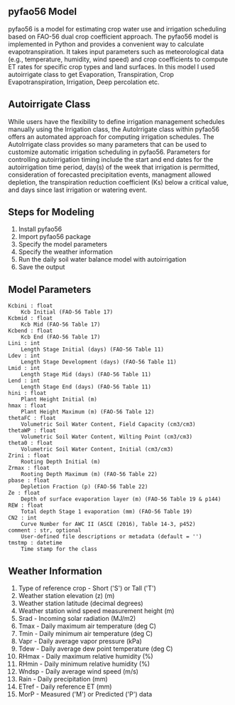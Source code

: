 ## pyfao56 Model
pyfao56 is a model for estimating crop water use and irrigation scheduling based on FAO-56 dual crop coefficient approach. The pyfao56 model is implemented in Python and provides a convenient way to calculate evapotranspiration. It takes input parameters such as meteorological data (e.g., temperature, humidity, wind speed) and crop coefficients to compute ET rates for specific crop types and land surfaces.
In this model I used autoirrigate class to get Evaporation, Transpiration, Crop Evapotranspiration, Irrigation, Deep percolation etc.
## Autoirrigate Class
While users have the flexibility to define irrigation management schedules manually using the Irrigation class, the AutoIrrigate class within pyfao56 offers an automated approach for computing irrigation schedules. The AutoIrrigate class provides so many parameters that can be used to customize automatic irrigation scheduling in pyfao56. Parameters for controlling autoirrigation timing include the start and end dates for the autoirrigation time period, day(s) of the week that irrigation is permitted, consideration of forecasted precipitation events, managment allowed depletion, the transpiration reduction coefficient (Ks) below a critical value, and days since last irrigation or watering event.
## Steps for Modeling
1. Install pyfao56
2. Import pyfao56 package
3. Specify the model parameters
4. Specify the weather information
5. Run the daily soil water balance model with autoirrigation
6. Save the output
## Model Parameters
    Kcbini : float
        Kcb Initial (FAO-56 Table 17)
    Kcbmid : float
        Kcb Mid (FAO-56 Table 17)
    Kcbend : float
        Kcb End (FAO-56 Table 17)
    Lini : int
        Length Stage Initial (days) (FAO-56 Table 11)
    Ldev : int
        Length Stage Development (days) (FAO-56 Table 11)
    Lmid : int
        Length Stage Mid (days) (FAO-56 Table 11)
    Lend : int
        Length Stage End (days) (FAO-56 Table 11)
    hini : float
        Plant Height Initial (m)
    hmax : float
        Plant Height Maximum (m) (FAO-56 Table 12)
    thetaFC : float
        Volumetric Soil Water Content, Field Capacity (cm3/cm3)
    thetaWP : float
        Volumetric Soil Water Content, Wilting Point (cm3/cm3)
    theta0 : float
        Volumetric Soil Water Content, Initial (cm3/cm3)
    Zrini : float
        Rooting Depth Initial (m)
    Zrmax : float
        Rooting Depth Maximum (m) (FAO-56 Table 22)
    pbase : float
        Depletion Fraction (p) (FAO-56 Table 22)
    Ze : float
        Depth of surface evaporation layer (m) (FAO-56 Table 19 & p144)
    REW : float
        Total depth Stage 1 evaporation (mm) (FAO-56 Table 19)
    CN2 : int
        Curve Number for AWC II (ASCE (2016), Table 14-3, p452)
    comment : str, optional
        User-defined file descriptions or metadata (default = '')
    tmstmp : datetime
        Time stamp for the class
## Weather Information
1. Type of reference crop  - Short ('S') or Tall ('T')
2. Weather station elevation (z) (m)
3. Weather station latitude (decimal degrees)
4. Weather station wind speed measurement height (m)
5. Srad  - Incoming solar radiation (MJ/m2)
6. Tmax  - Daily maximum air temperature (deg C)
7. Tmin  - Daily minimum air temperature (deg C)
8. Vapr  - Daily average vapor pressure (kPa)
9. Tdew  - Daily average dew point temperature (deg C)
10. RHmax - Daily maximum relative humidity (%)
11. RHmin - Daily minimum relative humidity (%)
12. Wndsp - Daily average wind speed (m/s)
13. Rain  - Daily precipitation (mm)
14. ETref - Daily reference ET (mm)
15. MorP  - Measured ('M') or Predicted ('P') data



